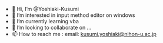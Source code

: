 - 👋 Hi, I’m @Yoshiaki-Kusumi
- 👀 I’m interested in input method editor on windows
- 🌱 I’m currently learning vba 
- 💞️ I’m looking to collaborate on ...
- 📫 How to reach me : email: kusumi.yoshiaki@nihon-u.ac.jp

<!---
Yoshiaki-Kusumi/Yoshiaki-Kusumi is a ✨ special ✨ repository because its `README.md` (this file) appears on your GitHub profile.
You can click the Preview link to take a look at your changes.
--->

